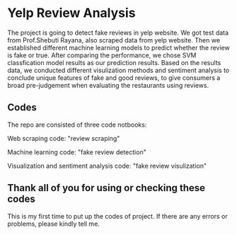 # Yelp Review Analysis

The project is going to detect fake reviews in yelp website. We got test data from  Prof.Shebuti Rayana, also scraped data from yelp website. Then we established different machine learning models to predict whether the review is fake or true. After comparing the performance, we chose SVM classfication model results as our prediction results. Based on the results data, we conducted different visulization methods and sentiment analysis to conclude unique features of fake and good reviews, to give consumers a broad pre-judgement when evaluating the restaurants using reviews.

## Codes

The repo are consisted of three code notbooks:

Web scraping code: "review scraping"

Machine learning code: "fake review detection"

Visualization and sentiment analysis code: "fake review visulization"

## Thank all of you for using or checking these codes

This is my first time to put up the codes of project. If there are any errors or problems, please kindly tell me.
